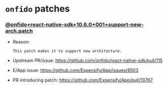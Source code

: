 # `onfido` patches

### [@onfido+react-native-sdk+10.6.0+001+support-new-arch.patch](@onfido+react-native-sdk+10.6.0+001+support-new-arch.patch)

- Reason:
  
    ```
    This patch makes it to support new architecture.
    ```
  
- Upstream PR/issue: https://github.com/onfido/react-native-sdk/pull/115
- E/App issue: https://github.com/Expensify/App/issues/8503
- PR introducing patch: https://github.com/Expensify/App/pull/13767